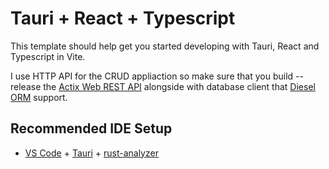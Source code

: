 # Tauri + React + Typescript

This template should help get you started developing with Tauri, React and Typescript in Vite.

I use HTTP API for the CRUD appliaction so make sure that you build -- release the [Actix Web REST API](https://github.com/VArtzy/Rust-Actix-Diesel-REST-API) alongside with database client that [Diesel ORM](https://diesel.rs/) support.

## Recommended IDE Setup

- [VS Code](https://code.visualstudio.com/) + [Tauri](https://marketplace.visualstudio.com/items?itemName=tauri-apps.tauri-vscode) + [rust-analyzer](https://marketplace.visualstudio.com/items?itemName=rust-lang.rust-analyzer)

